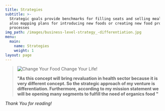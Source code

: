 ```yaml
---
title: Strategies
subtitle: >-
  Strategic goals provide benchmarks for filling seats and selling meals, while
  also mapping plans for introducing new foods or creating new food production
  processes
img_path: /images/business-level-strategy_-differentiation.jpg
menu:
  main:
    name: Strategies
    weight: 1
layout: page
---
```

> >
>
> ![Change Your Food Change Your Life!](/images/organic-food-vegan-restaurant-menu-board-placemat-template-vector-67770966.jpg)
>
> **"As this concept will bring revaluation in health sector because it is very different concept. So the strategic approach of my venture is differentiation. Furthermore, according to my mission statement we will be opening many segments to fulfill the need of organics food "**

_Thank You for reading!_
